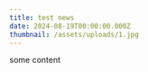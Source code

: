 ```yaml
---
title: test news
date: 2024-08-19T00:00:00.000Z
thumbnail: /assets/uploads/1.jpg
---
```

some content
